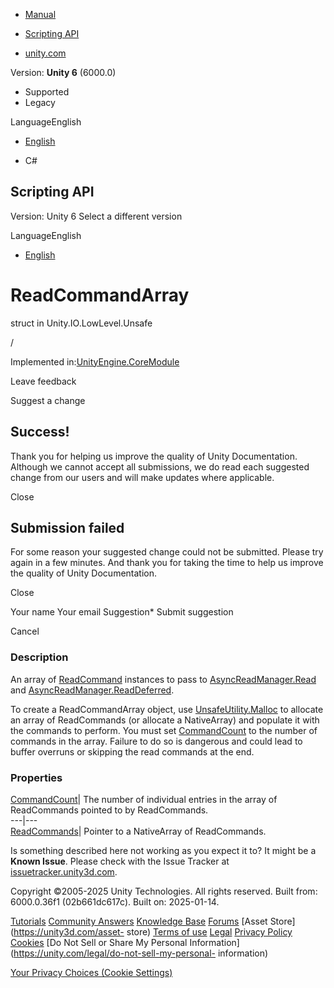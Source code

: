[ ]()

  * [Manual](../Manual/index.html)
  * [Scripting API](../ScriptReference/index.html)

  * [unity.com](https://unity.com/)

Version: **Unity 6** (6000.0)

  * Supported
  * Legacy

LanguageEnglish

  * [English]()

  * C#

[ ](https://docs.unity3d.com)

## Scripting API

Version: Unity 6 Select a different version

LanguageEnglish

  * [English]()

# ReadCommandArray

struct in Unity.IO.LowLevel.Unsafe

/

Implemented in:[UnityEngine.CoreModule](UnityEngine.CoreModule.html)

Leave feedback

Suggest a change

## Success!

Thank you for helping us improve the quality of Unity Documentation. Although
we cannot accept all submissions, we do read each suggested change from our
users and will make updates where applicable.

Close

## Submission failed

For some reason your suggested change could not be submitted. Please <a>try
again</a> in a few minutes. And thank you for taking the time to help us
improve the quality of Unity Documentation.

Close

Your name Your email Suggestion* Submit suggestion

Cancel

[ ]()

### Description

An array of [ReadCommand](Unity.IO.LowLevel.Unsafe.ReadCommand.html) instances
to pass to
[AsyncReadManager.Read](Unity.IO.LowLevel.Unsafe.AsyncReadManager.Read.html)
and
[AsyncReadManager.ReadDeferred](Unity.IO.LowLevel.Unsafe.AsyncReadManager.ReadDeferred.html).

To create a ReadCommandArray object, use
[UnsafeUtility.Malloc](Unity.Collections.LowLevel.Unsafe.UnsafeUtility.Malloc.html)
to allocate an array of ReadCommands (or allocate a NativeArray) and populate
it with the commands to perform. You must set
[CommandCount](Unity.IO.LowLevel.Unsafe.ReadCommandArray.CommandCount.html) to
the number of commands in the array. Failure to do so is dangerous and could
lead to buffer overruns or skipping the read commands at the end.

### Properties

[CommandCount](Unity.IO.LowLevel.Unsafe.ReadCommandArray.CommandCount.html)|
The number of individual entries in the array of ReadCommands pointed to by
ReadCommands.  
---|---  
[ReadCommands](Unity.IO.LowLevel.Unsafe.ReadCommandArray.ReadCommands.html)|
Pointer to a NativeArray of ReadCommands.  
  
Is something described here not working as you expect it to? It might be a
**Known Issue**. Please check with the Issue Tracker at
[issuetracker.unity3d.com](https://issuetracker.unity3d.com).

Copyright ©2005-2025 Unity Technologies. All rights reserved. Built from:
6000.0.36f1 (02b661dc617c). Built on: 2025-01-14.

[Tutorials](https://unity3d.com/learn) [Community
Answers](https://answers.unity3d.com) [Knowledge
Base](https://support.unity3d.com/hc/en-us)
[Forums](https://forum.unity3d.com) [Asset Store](https://unity3d.com/asset-
store) [Terms of use](https://docs.unity3d.com/Manual/TermsOfUse.html)
[Legal](https://unity.com/legal) [Privacy
Policy](https://unity.com/legal/privacy-policy)
[Cookies](https://unity.com/legal/cookie-policy) [Do Not Sell or Share My
Personal Information](https://unity.com/legal/do-not-sell-my-personal-
information)

[Your Privacy Choices (Cookie Settings)](javascript:void\(0\);)

